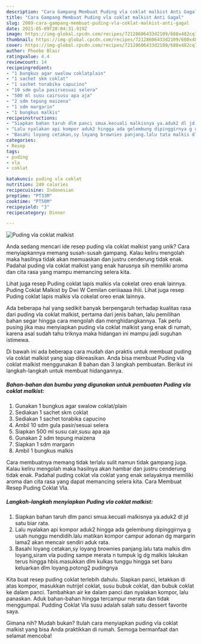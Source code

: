 ```yaml
---
description: "Cara Gampang Membuat Puding vla coklat malkist Anti Gagal"
title: "Cara Gampang Membuat Puding vla coklat malkist Anti Gagal"
slug: 2089-cara-gampang-membuat-puding-vla-coklat-malkist-anti-gagal
date: 2021-05-09T20:04:31.919Z
image: https://img-global.cpcdn.com/recipes/72128606433d2109/680x482cq70/puding-vla-coklat-malkist-foto-resep-utama.jpg
thumbnail: https://img-global.cpcdn.com/recipes/72128606433d2109/680x482cq70/puding-vla-coklat-malkist-foto-resep-utama.jpg
cover: https://img-global.cpcdn.com/recipes/72128606433d2109/680x482cq70/puding-vla-coklat-malkist-foto-resep-utama.jpg
author: Phoebe Blair
ratingvalue: 4.4
reviewcount: 14
recipeingredient:
- "1 bungkus agar swalow coklatplain"
- "1 sachet skm coklat"
- "1 sachet torabika capucino"
- "10 sdm gula pasirsesuai selera"
- "500 ml susu cairsusu apa aja"
- "2 sdm tepung maizena"
- "1 sdm margarin"
- "1 bungkus malkis"
recipeinstructions:
- "Siapkan bahan taruh dlm panci smua.kecuali malkisnya ya.aduk2 dl jd satu biar rata."
- "Lalu nyalakan api kompor aduk2 hingga ada gelembung dipinggirnya g usah nunggu mendidih.lalu matikan kompor campur adonan dg margarin lama2 akan mencair sendiri aduk rata."
- "Basahi loyang cetakan,sy loyang brownies panjang.lalu tata malkis dlm loyang,siram vla puding sampe merata n tumpuk lg dg malkis lakukan terus hingga hbis.masukkan dlm kulkas tunggu hingga set baru keluarkan dlm loyang.potong2 pudingnya"
categories:
- Resep
tags:
- puding
- vla
- coklat

katakunci: puding vla coklat 
nutrition: 249 calories
recipecuisine: Indonesian
preptime: "PT33M"
cooktime: "PT50M"
recipeyield: "3"
recipecategory: Dinner

---
```



![Puding vla coklat malkist](https://img-global.cpcdn.com/recipes/72128606433d2109/680x482cq70/puding-vla-coklat-malkist-foto-resep-utama.jpg)

Anda sedang mencari ide resep puding vla coklat malkist yang unik? Cara menyiapkannya memang susah-susah gampang. Kalau keliru mengolah maka hasilnya tidak akan memuaskan dan justru cenderung tidak enak. Padahal puding vla coklat malkist yang enak harusnya sih memiliki aroma dan cita rasa yang mampu memancing selera kita.

Lihat juga resep Puding coklat lapis malkis vla cokelat oreo enak lainnya. Puding Coklat Malkist by Dwi W Cemilan ceriiiaaaa ihiii. Lihat juga resep Puding coklat lapis malkis vla cokelat oreo enak lainnya.

Ada beberapa hal yang sedikit banyak berpengaruh terhadap kualitas rasa dari puding vla coklat malkist, pertama dari jenis bahan, lalu pemilihan bahan segar hingga cara mengolah dan menghidangkannya. Tak perlu pusing jika mau menyiapkan puding vla coklat malkist yang enak di rumah, karena asal sudah tahu triknya maka hidangan ini mampu jadi suguhan istimewa.


Di bawah ini ada beberapa cara mudah dan praktis untuk membuat puding vla coklat malkist yang siap dikreasikan. Anda bisa membuat Puding vla coklat malkist menggunakan 8 bahan dan 3 langkah pembuatan. Berikut ini langkah-langkah untuk membuat hidangannya.

<!--inarticleads1-->

##### Bahan-bahan dan bumbu yang digunakan untuk pembuatan Puding vla coklat malkist:

1. Gunakan 1 bungkus agar swalow coklat/plain
1. Sediakan 1 sachet skm coklat
1. Sediakan 1 sachet torabika capucino
1. Ambil 10 sdm gula pasir/sesuai selera
1. Siapkan 500 ml susu cair,susu apa aja
1. Gunakan 2 sdm tepung maizena
1. Siapkan 1 sdm margarin
1. Ambil 1 bungkus malkis


Cara membuatnya memang tidak terlalu sulit namun tidak gampang juga. Kalau keliru mengolah maka hasilnya akan hambar dan justru cenderung tidak enak. Padahal puding coklat vla coklat yang enak selayaknya memiliki aroma dan cita rasa yang dapat memancing selera kita. Cara Membuat Resep Puding Coklat Vla. 

<!--inarticleads2-->

##### Langkah-langkah menyiapkan Puding vla coklat malkist:

1. Siapkan bahan taruh dlm panci smua.kecuali malkisnya ya.aduk2 dl jd satu biar rata.
1. Lalu nyalakan api kompor aduk2 hingga ada gelembung dipinggirnya g usah nunggu mendidih.lalu matikan kompor campur adonan dg margarin lama2 akan mencair sendiri aduk rata.
1. Basahi loyang cetakan,sy loyang brownies panjang.lalu tata malkis dlm loyang,siram vla puding sampe merata n tumpuk lg dg malkis lakukan terus hingga hbis.masukkan dlm kulkas tunggu hingga set baru keluarkan dlm loyang.potong2 pudingnya


Kita buat resep puding coklat terlebih dahulu. Siapkan panci, letakkan di atas kompor, masukkan nutrijel coklat, susu bubuk coklat, dan bubuk coklat ke dalam panci. Tambahkan air ke dalam panci dan nyalakan kompor, lalu panaskan. Aduk bahan-bahan hingga tercampur merata dan tidak menggumpal. Pudding Coklat Vla susu adalah salah satu dessert favorite saya. 

Gimana nih? Mudah bukan? Itulah cara menyiapkan puding vla coklat malkist yang bisa Anda praktikkan di rumah. Semoga bermanfaat dan selamat mencoba!

